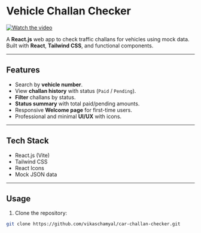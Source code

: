# Vehicle Challan Checker 

[![Watch the video](https://img.youtube.com/vi/YOUR_VIDEO_ID/0.jpg)](https://www.youtube.com/watch?v=YOUR_VIDEO_ID)


A **React.js** web app to check traffic challans for vehicles using mock data.  
Built with **React**, **Tailwind CSS**, and functional components.

---

## Features
- Search by **vehicle number**.
- View **challan history** with status (`Paid` / `Pending`).
- **Filter** challans by status.
- **Status summary** with total paid/pending amounts.
- Responsive **Welcome page** for first-time users.
- Professional and minimal **UI/UX** with icons.

---

## Tech Stack
- React.js (Vite)
- Tailwind CSS
- React Icons
- Mock JSON data

---

## Usage
1. Clone the repository:
```bash
git clone https://github.com/vikaschamyal/car-challan-checker.git
